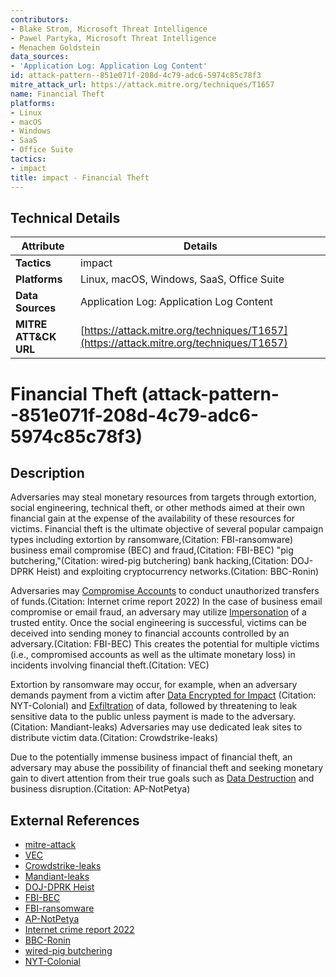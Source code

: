 ```yaml
---
contributors:
- Blake Strom, Microsoft Threat Intelligence
- Pawel Partyka, Microsoft Threat Intelligence
- Menachem Goldstein
data_sources:
- 'Application Log: Application Log Content'
id: attack-pattern--851e071f-208d-4c79-adc6-5974c85c78f3
mitre_attack_url: https://attack.mitre.org/techniques/T1657
name: Financial Theft
platforms:
- Linux
- macOS
- Windows
- SaaS
- Office Suite
tactics:
- impact
title: impact - Financial Theft
---
```


## Technical Details

| Attribute | Details |
|-----------|----------|
| **Tactics** | impact |
| **Platforms** | Linux, macOS, Windows, SaaS, Office Suite |
| **Data Sources** | Application Log: Application Log Content |
| **MITRE ATT&CK URL** | [https://attack.mitre.org/techniques/T1657](https://attack.mitre.org/techniques/T1657) |

# Financial Theft (attack-pattern--851e071f-208d-4c79-adc6-5974c85c78f3)

## Description
Adversaries may steal monetary resources from targets through extortion, social engineering, technical theft, or other methods aimed at their own financial gain at the expense of the availability of these resources for victims. Financial theft is the ultimate objective of several popular campaign types including extortion by ransomware,(Citation: FBI-ransomware) business email compromise (BEC) and fraud,(Citation: FBI-BEC) "pig butchering,"(Citation: wired-pig butchering) bank hacking,(Citation: DOJ-DPRK Heist) and exploiting cryptocurrency networks.(Citation: BBC-Ronin) 

Adversaries may [Compromise Accounts](https://attack.mitre.org/techniques/T1586) to conduct unauthorized transfers of funds.(Citation: Internet crime report 2022) In the case of business email compromise or email fraud, an adversary may utilize [Impersonation](https://attack.mitre.org/techniques/T1656) of a trusted entity. Once the social engineering is successful, victims can be deceived into sending money to financial accounts controlled by an adversary.(Citation: FBI-BEC) This creates the potential for multiple victims (i.e., compromised accounts as well as the ultimate monetary loss) in incidents involving financial theft.(Citation: VEC)

Extortion by ransomware may occur, for example, when an adversary demands payment from a victim after [Data Encrypted for Impact](https://attack.mitre.org/techniques/T1486) (Citation: NYT-Colonial) and [Exfiltration](https://attack.mitre.org/tactics/TA0010) of data, followed by threatening to leak sensitive data to the public unless payment is made to the adversary.(Citation: Mandiant-leaks) Adversaries may use dedicated leak sites to distribute victim data.(Citation: Crowdstrike-leaks)

Due to the potentially immense business impact of financial theft, an adversary may abuse the possibility of financial theft and seeking monetary gain to divert attention from their true goals such as [Data Destruction](https://attack.mitre.org/techniques/T1485) and business disruption.(Citation: AP-NotPetya)

## External References
- [mitre-attack](https://attack.mitre.org/techniques/T1657)
- [VEC](https://www.cloudflare.com/learning/email-security/what-is-vendor-email-compromise/#:~:text=Vendor%20email%20compromise%2C%20also%20referred,steal%20from%20that%20vendor%27s%20customers.)
- [Crowdstrike-leaks](https://www.crowdstrike.com/blog/double-trouble-ransomware-data-leak-extortion-part-1/)
- [Mandiant-leaks](https://www.mandiant.com/resources/blog/ransomware-extortion-ot-docs)
- [DOJ-DPRK Heist](https://www.justice.gov/usao-cdca/pr/3-north-korean-military-hackers-indicted-wide-ranging-scheme-commit-cyber-attacks-and)
- [FBI-BEC](https://www.fbi.gov/file-repository/fy-2022-fbi-congressional-report-business-email-compromise-and-real-estate-wire-fraud-111422.pdf/view)
- [FBI-ransomware](https://www.cisa.gov/sites/default/files/Ransomware_Trifold_e-version.pdf)
- [AP-NotPetya](https://apnews.com/article/russia-ukraine-technology-business-europe-hacking-ce7a8aca506742ab8e8873e7f9f229c2)
- [Internet crime report 2022](https://www.ic3.gov/Media/PDF/AnnualReport/2022_IC3Report.pdf)
- [BBC-Ronin](https://www.bbc.com/news/technology-60933174)
- [wired-pig butchering](https://www.wired.com/story/pig-butchering-fbi-ic3-2022-report/)
- [NYT-Colonial](https://www.nytimes.com/2021/05/13/technology/colonial-pipeline-ransom.html)
